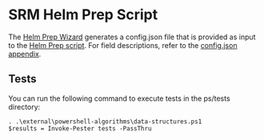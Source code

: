 # SRM Helm Prep Script

The [Helm Prep Wizard](../helm-prep-wizard.ps1) generates a config.json file that is provided as input to the [Helm Prep script](helm-prep.ps1). For field descriptions, refer to the [config.json appendix](../docs/DeploymentGuide.md##configjson).

## Tests

You can run the following command to execute tests in the ps/tests directory:

```
. .\external\powershell-algorithms\data-structures.ps1
$results = Invoke-Pester tests -PassThru
```
